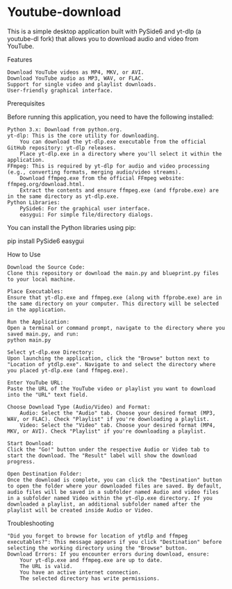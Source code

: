 # Youtube-download
This is a simple desktop application built with PySide6 and yt-dlp (a youtube-dl fork) that allows you to download audio and video from YouTube.

Features

    Download YouTube videos as MP4, MKV, or AVI.
    Download YouTube audio as MP3, WAV, or FLAC.
    Support for single video and playlist downloads.
    User-friendly graphical interface.

Prerequisites

Before running this application, you need to have the following installed:

    Python 3.x: Download from python.org.
    yt-dlp: This is the core utility for downloading.
        You can download the yt-dlp.exe executable from the official GitHub repository: yt-dlp releases.
        Place yt-dlp.exe in a directory where you'll select it within the application.
    FFmpeg: This is required by yt-dlp for audio and video processing (e.g., converting formats, merging audio/video streams).
        Download ffmpeg.exe from the official FFmpeg website: ffmpeg.org/download.html.
        Extract the contents and ensure ffmpeg.exe (and ffprobe.exe) are in the same directory as yt-dlp.exe.
    Python Libraries:
        PySide6: For the graphical user interface.
        easygui: For simple file/directory dialogs.

You can install the Python libraries using pip:


pip install PySide6 easygui

How to Use

    Download the Source Code:
    Clone this repository or download the main.py and blueprint.py files to your local machine.

    Place Executables:
    Ensure that yt-dlp.exe and ffmpeg.exe (along with ffprobe.exe) are in the same directory on your computer. This directory will be selected in the application.

    Run the Application:
    Open a terminal or command prompt, navigate to the directory where you saved main.py, and run:
    python main.py

    Select yt-dlp.exe Directory:
    Upon launching the application, click the "Browse" button next to "Location of ytdlp.exe". Navigate to and select the directory where you placed yt-dlp.exe (and ffmpeg.exe).

    Enter YouTube URL:
    Paste the URL of the YouTube video or playlist you want to download into the "URL" text field.

    Choose Download Type (Audio/Video) and Format:
        Audio: Select the "Audio" tab. Choose your desired format (MP3, WAV, or FLAC). Check "Playlist" if you're downloading a playlist.
        Video: Select the "Video" tab. Choose your desired format (MP4, MKV, or AVI). Check "Playlist" if you're downloading a playlist.

    Start Download:
    Click the "Go!" button under the respective Audio or Video tab to start the download. The "Result" label will show the download progress.

    Open Destination Folder:
    Once the download is complete, you can click the "Destination" button to open the folder where your downloaded files are saved. By default, audio files will be saved in a subfolder named Audio and video files in a subfolder named Video within the yt-dlp.exe directory. If you downloaded a playlist, an additional subfolder named after the playlist will be created inside Audio or Video.

Troubleshooting

    "Did you forget to browse for location of ytdlp and ffmpeg executables?": This message appears if you click "Destination" before selecting the working directory using the "Browse" button.
    Download Errors: If you encounter errors during download, ensure:
        Your yt-dlp.exe and ffmpeg.exe are up to date.
        The URL is valid.
        You have an active internet connection.
        The selected directory has write permissions.


